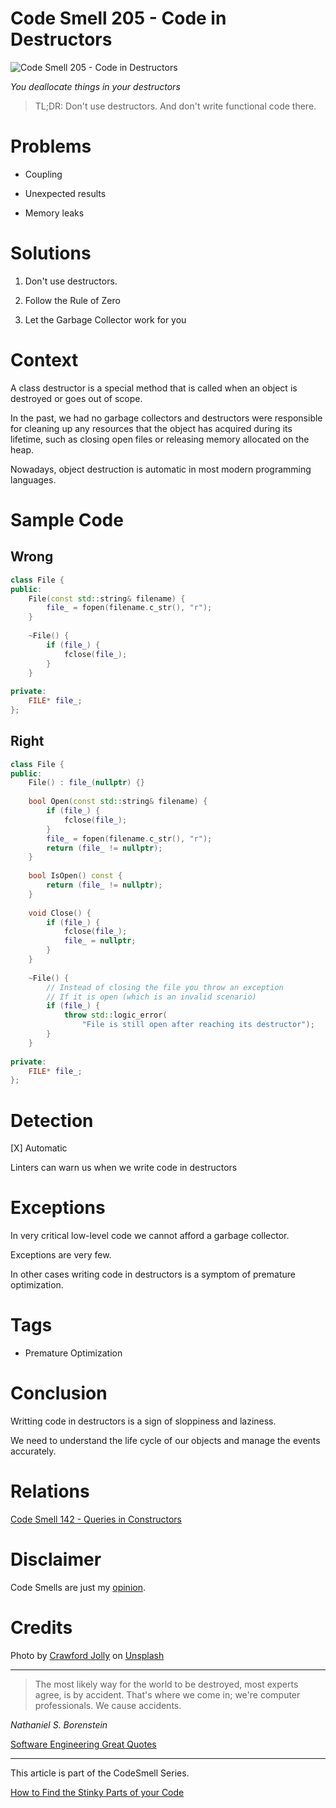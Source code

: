 # Code Smell 205 - Code in Destructors
            
![Code Smell 205 - Code in Destructors](Code%20Smell%20205%20-%20Code%20in%20Destructors.jpg)

*You deallocate things in your destructors*

> TL;DR: Don't use destructors. And don't write functional code there.

# Problems

- Coupling

- Unexpected results

- Memory leaks

# Solutions

1. Don't use destructors. 

2. Follow the Rule of Zero

3. Let the Garbage Collector work for you

# Context

A class destructor is a special method that is called when an object is destroyed or goes out of scope.  

In the past, we had no garbage collectors and destructors were responsible for cleaning up any resources that the object has acquired during its lifetime, such as closing open files or releasing memory allocated on the heap.

Nowadays, object destruction is automatic in most modern programming languages. 

# Sample Code

## Wrong

[Gist Url]: # (https://gist.github.com/mcsee/73df39bf0fcbf9537ed210cf367daac6)
```cpp
class File {
public:
    File(const std::string& filename) {
        file_ = fopen(filename.c_str(), "r");
    }
    
    ~File() {
        if (file_) {
            fclose(file_);
        }
    }
    
private:
    FILE* file_;
};
```

## Right

[Gist Url]: # (https://gist.github.com/mcsee/a0423d39f6b1310dadb049e4188f5fc5)
```cpp
class File {
public:
    File() : file_(nullptr) {}
    
    bool Open(const std::string& filename) {
        if (file_) {
            fclose(file_);
        }
        file_ = fopen(filename.c_str(), "r");
        return (file_ != nullptr);
    }
    
    bool IsOpen() const {
        return (file_ != nullptr);
    }
    
    void Close() {
        if (file_) {
            fclose(file_);
            file_ = nullptr;
        }
    }
    
    ~File() {
        // Instead of closing the file you throw an exception 
        // If it is open (which is an invalid scenario)
        if (file_) {
            throw std::logic_error(
                "File is still open after reaching its destructor");
        }
    }
    
private:
    FILE* file_;
};
```

# Detection

[X] Automatic 

Linters can warn us when we write code in destructors

# Exceptions

In very critical low-level code we cannot afford a garbage collector. 

Exceptions are very few. 

In other cases writing code in destructors is a symptom of premature optimization.

# Tags

- Premature Optimization

# Conclusion

Writting code in destructors is a sign of sloppiness and laziness. 

We need to understand the life cycle of our objects and manage the events accurately.

# Relations

[Code Smell 142 - Queries in Constructors](https://github.com/mcsee/Software-Design-Articles/tree/main/Articles/Code%20Smells/Code%20Smell%20142%20-%20Queries%20in%20Constructors/readme.md)

# Disclaimer

Code Smells are just my [opinion](https://github.com/mcsee/Software-Design-Articles/tree/main/Articles/Blogging/I%20Wrote%20More%20than%2090%20Articles%20on%202021%20Here%20is%20What%20I%20Learned/readme.md).

# Credits

Photo by [Crawford Jolly](https://unsplash.com/@crawford) on [Unsplash](https://unsplash.com/photos/-YIf-1h_g1E)
  
* * *

> The most likely way for the world to be destroyed, most experts agree, is by accident. That's where we come in; we're computer professionals. We cause accidents.

_Nathaniel S. Borenstein_
 
[Software Engineering Great Quotes](https://github.com/mcsee/Software-Design-Articles/tree/main/Articles/Quotes/Software%20Engineering%20Great%20Quotes/readme.md)

* * *

This article is part of the CodeSmell Series.

[How to Find the Stinky Parts of your Code](https://github.com/mcsee/Software-Design-Articles/tree/main/Articles/Code%20Smells/How%20to%20Find%20the%20Stinky%20parts%20of%20your%20Code/readme.md)